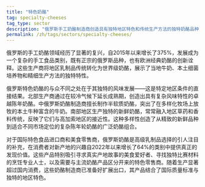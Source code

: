 ```yaml
---
title: "特色奶酪"
tag: specialty-cheeses
tag_type: sector
description: "俄罗斯手工奶酪制造商创造具有独特地区特色和传统生产方法的独特奶酪品种。"
permalink: /zh/tags/sectors/specialty-cheeses/
---
```


俄罗斯的手工奶酪领域经历了显著的复兴，自2015年以来增长了375%，发展成为一个复杂的手工食品类别，既有正宗的俄罗斯品种，也有欧洲经典奶酪的创新诠释。这些生产商将地区乳制品传统转化为世界级奶酪，展示了当地牛奶、本土细菌培养物和精细生产方法的独特特性。

俄罗斯特色奶酪的与众不同之处在于其独特的风味发展——这是特定地区条件的直接结果。北部生产商通过在较冷气候下延长成熟期，创造出具有复杂风味特性的卓越陈年奶酪。中俄罗斯奶酪制造商擅长制作半软质奶酪，突出了在多样化牧场上放牧的本土牛种富含的牛奶。南部地区生产独特的新鲜奶酪，常常融入地区草药和香料传统，反映了它们与高加索地区的接近性。这种多样性创造了从精致的新鲜品种到适合不同市场定位的复杂陈年轮奶酪的广泛奶酪组合。

对于国际特色食品进口商和美食零售商，俄罗斯奶酪是高级乳制品选择的引人注目的补充，在消费者对新产地的兴趣自2022年以来增长了64%的类别中提供真正的发现价值。这些产品特别吸引寻求真实产地故事的美食爱好者、寻找独特比赛材料的烹饪专业人士，以及需要与主流奶酪产品区分开来的特色零售商。随着生产显著超过国内消费，这些奶酪制造商已准备好扩展出口，其产品结合了国际质量标准与独特的地区特色。